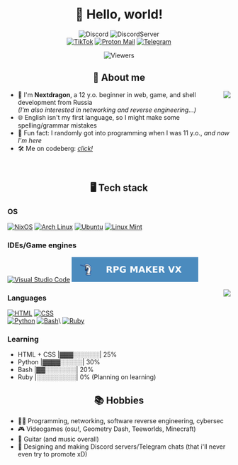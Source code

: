 <div align="center">

# 🌆 Hello, world!

![Discord](https://dcbadge.limes.pink/api/shield/1378027451313033349)
![DiscordServer](https://dcbadge.limes.pink/api/server/https://discord.gg/JdMndpT2x8) <br>
[![TikTok](https://img.shields.io/badge/TikTok-black?style=for-the-badge&logo=tiktok&logoColor=white)](https://tiktok.com/@nexxtdragon)
[![Proton Mail](https://img.shields.io/badge/Proton%20Mail-6D4AFF?style=for-the-badge&logo=protonmail&logoColor=fff)](mailto:nextdragon.dev@proton.me)
[![Telegram](https://img.shields.io/badge/Telegram-2CA5E0?style=for-the-badge&logo=telegram&logoColor=white)](https://t.me/SSun1ght)
</div>

<div align="center">

![Viewers](https://count.getloli.com/@NyJh2Vejq3984f5?theme=original-old)
</div>

<div align="center">

## 📌 About me
</div>
<img align="right" src="https://spotify-github-profile.kittinanx.com/api/view?uid=31wnvjkb47vauw5xg7xczqeim42q&cover_image=false&theme=default&show_offline=true&background_color=121212&interchange=true&bar_color=53b14f&bar_color_cover=false">

- 👋 I'm **Nextdragon**, a 12 y.o. beginner in web, game, and shell development from Russia<br>*(I'm also interested in networking and reverse engineering...)*
- 🌐 English isn't my first language, so I might make some spelling/grammar mistakes
- 👀 Fun fact: I randomly got into programming when I was 11 y.o., *and now I'm here*
- 🛠 Me on codeberg: [*click!*](https://codeberg.org/nextdragon)

<br>
<div align="center">

## 🖥 Tech stack
</div>

### OS
[![NixOS](https://img.shields.io/badge/NixOS-5277C3?style=for-the-badge&logo=nixos&logoColor=fff)](https://nixos.org/) [![Arch Linux](https://img.shields.io/badge/Arch%20Linux-1793D1?style=for-the-badge&logo=arch-linux&logoColor=fff)](https://archlinux.org) [![Ubuntu](https://img.shields.io/badge/Ubuntu-E95420?style=for-the-badge&logo=ubuntu&logoColor=white)](https://ubuntu.com) [![Linux Mint](https://img.shields.io/badge/Linux%20Mint-87CF3E?style=for-the-badge&logo=linuxmint&logoColor=fff)](https://www.linuxmint.com/)


### IDEs/Game engines
[![Visual Studio Code](https://custom-icon-badges.demolab.com/badge/Visual%20Studio%20Code-0078d7.svg?style=for-the-badge&logo=vsc&logoColor=white)](https://code.visualstudio.com) [![RPG Maker VX](readme-assets/rpgvx.svg)](https://www.rpgmakerweb.com/)

<img align="right" src="https://github-readme-stats.vercel.app/api/top-langs?username=nexxtdragon&show_icons=true&locale=en&layout=compact&theme=tokyonight">

### Languages
[![HTML](https://img.shields.io/badge/-HTML-E34F26?style=for-the-badge&logo=html5&logoColor=white)](https://en.wikipedia.org/wiki/HTML) [![CSS](https://img.shields.io/badge/-CSS-1572B6?style=for-the-badge&logo=css3&logoColor=white)](https://en.wikipedia.org/wiki/CSS)\
[![Python](https://img.shields.io/badge/-Python-3776AB?style=for-the-badge&logo=python&logoColor=white)](https://en.wikipedia.org/wiki/Python_(programming_language)) [![Bash](https://img.shields.io/badge/Bash-4EAA25?style=for-the-badge&logo=gnubash&logoColor=fff)](https://en.wikipedia.org/wiki/Bash_(Unix_shell))\
[![Ruby](https://img.shields.io/badge/-Ruby-CC342D?style=for-the-badge&logo=ruby&logoColor=white)](https://en.wikipedia.org/wiki/Ruby_(programming_language))

### Learning
- HTML + CSS |▓▓▓░░░░░░| 25%
- Python |▓▓▓▓░░░░░| 30%
- Bash |▓▓░░░░░░░| 20%
- Ruby |░░░░░░░░░| 0% (Planning on learning)

<div align="center">

## 📚 Hobbies
</div>

- 🧑‍💻 Programming, networking, software reverse engineering, cybersec
- 🎮 Videogames (osu!, Geometry Dash, Teeworlds, Minecraft)
- 🎸 Guitar (and music overall)
- 💬 Designing and making Discord servers/Telegram chats (that i'll never even try to promote xD)
